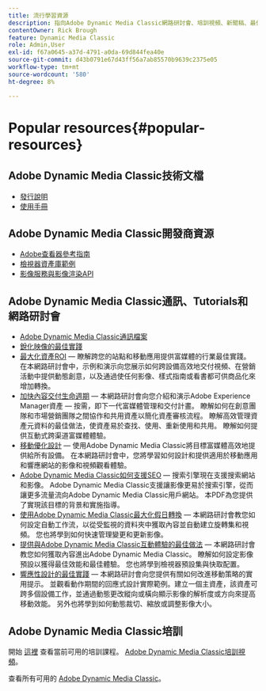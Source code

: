 ```yaml
---
title: 流行學習資源
description: 指向Adobe Dynamic Media Classic網路研討會、培訓視頻、新聞稿、最佳做法資訊和開發人員資源的連結。
contentOwner: Rick Brough
feature: Dynamic Media Classic
role: Admin,User
exl-id: f67a0645-a37d-4791-a0da-69d844fea40e
source-git-commit: d43b0791e67d43ff56a7ab85570b9639c2375e05
workflow-type: tm+mt
source-wordcount: '580'
ht-degree: 8%

---
```


# Popular resources{#popular-resources}

## Adobe Dynamic Media Classic技術文檔

* [發行說明](https://experienceleague.adobe.com/docs/dynamic-media-developer-resources/release-notes/s7rn2017.html)
* [使用手冊](introduction.md)

## Adobe Dynamic Media Classic開發商資源

* [Adobe查看器參考指南](https://experienceleague.adobe.com/docs/dynamic-media-developer-resources.html)
* [檢視器資產庫範例](https://landing.adobe.com/en/na/dynamic-media/ctir-2755/live-demos.html)
* [影像服務與影像渲染API](https://experienceleague.adobe.com/docs/dynamic-media-developer-resources.html)

## Adobe Dynamic Media Classic通訊、Tutorials和網路研討會

* [Adobe Dynamic Media Classic通訊檔案](/help/dynamic-media-newsletter.md)
* [銳化映像的最佳實踐](/help/assets/s7_sharpening_images.pdf)
* [最大化資產ROI](https://adobecustomersuccess.adobeconnect.com/p5ar3hfrrec/?launcher=false&amp;fcsContent=true&amp;pbMode=normal&amp;proto=true)  — 瞭解跨您的站點和移動應用提供富媒體的行業最佳實踐。 在本網路研討會中，示例和演示向您展示如何跨設備高效地交付視頻、在營銷活動中提供動態創意，以及通過使任何影像、樣式指南或看書都可供商品化來增加轉換。
* [加快內容交付生命週期](https://adobecustomersuccess.adobeconnect.com/p88ducm9pqv/)  — 本網路研討會向您介紹和演示Adobe Experience Manager資產 — 按需，即下一代富媒體管理和交付計畫。 瞭解如何在創意團隊和市場營銷團隊之間協作和共用資產以簡化資產審核流程。 瞭解高效管理資產元資料的最佳做法，使資產易於查找、使用、重新使用和共用。 瞭解如何提供互動式跨渠道富媒體體驗。
* [移動優化設計](https://adobecustomersuccess.adobeconnect.com/p6oqd3wydif/?launcher=false&amp;fcsContent=true&amp;pbMode=normal&amp;proto=true)  — 使用Adobe Dynamic Media Classic將目標富媒體高效地提供給所有設備。 在本網路研討會中，您將學習如何設計和提供適用於移動應用和響應網站的影像和視頻觀看體驗。
* [Adobe Dynamic Media Classic如何支援SEO](/help/assets/s7_seo.pdf)  — 搜索引擎現在支援搜索網站和影像。 Adobe Dynamic Media Classic支援讓影像更易於搜索引擎，從而讓更多流量流向Adobe Dynamic Media Classic用戶網站。 本PDF為您提供了實現該目標的背景和實施指導。
* [使用Adobe Dynamic Media Classic最大化假日轉換](https://adobecustomersuccess.adobeconnect.com/p32n1yr85c9/?proto=true)  — 本網路研討會教您如何設定自動工作流，以從受監視的資料夾中獲取內容並自動建立旋轉集和視頻。 您也將學到如何快速管理變更和更新影像。
* [提供與Adobe Dynamic Media Classic互動體驗的最佳做法](https://seminars.adobeconnect.com/p7wb8ej3u6d/)  — 本網路研討會教您如何獲取內容進出Adobe Dynamic Media Classic。 瞭解如何設定影像預設以獲得最佳效能和最佳體驗。 您也將學到檢視器預設集與快取配置。
* [響應性設計的最佳實踐](https://offers.adobe.com/en/na/marketing/landings/_40458_responsive_design_live_on_demand_webinar.html)  — 本網路研討會向您提供有關如何改進移動策略的實用提示。 並觀看動作期間的回應式設計實際範例。建立一個主資產，該資產可跨多個設備工作，並通過動態更改縱向或橫向顯示影像的解析度或方向來提高移動效能。 另外也將學到如何動態裁切、縮放或調整影像大小。

## Adobe Dynamic Media Classic培訓

開始 [這裡](https://training.adobe.com/training/courses.html#product=adobe-scene7) 查看當前可用的培訓課程。
[Adobe Dynamic Media Classic培訓視頻](https://experienceleague.adobe.com/docs/dynamic-media-classic/using/intro/training-videos.html#intro)。

查看所有可用的 [Adobe Dynamic Media Classic](home.md)。
